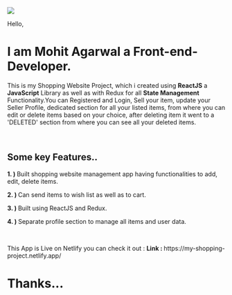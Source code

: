 
<img src='https://i.ibb.co/cLKb8Rq/Repo.png'>

Hello,<h1>I am Mohit Agarwal a Front-end-Developer.</h1>
<p>This is my Shopping Website Project, which i created using <b>ReactJS</b> a <b>JavaScript</b> Library as well as with Redux for all <b>State Management</b> Functionality.You can Registered and Login, Sell your item, update your Seller Profile, dedicated section for all your listed items, from where you can edit or delete items based on your choice, after deleting item it went to a 'DELETED' section from where you can see all your deleted items.</p></br>
<h2>Some key Features..</h2>
<p><b>1. ) </b>Built shopping website management app having functionalities to add, edit, delete items.</p>
<p><b>2. ) </b>Can send items to wish list as well as to cart.</p>
<p><b>3. ) </b>Built using ReactJS and Redux.</p>
<p><b>4. ) </b>Separate profile section to manage all items and user data.</p></br>
<p>This App is Live on Netlify you can check it out : <b>Link : </b> https://my-shopping-project.netlify.app/</p>
<h1>Thanks...</h1>
